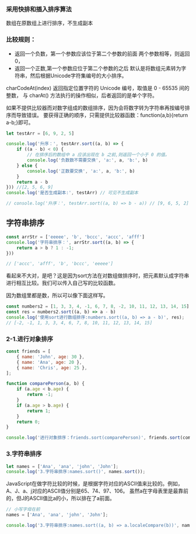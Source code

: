### 采用快排和插入排序算法
数组在原数组上进行排序，不生成副本

### 比较规则：
* 返回一个负数，第一个参数应该位于第二个参数的前面
两个参数相等，则返回0，
* 返回一个正数,第一个参数应位于第二个参数的之后
默认是将数组元素转为字符串，然后根据Unicode字符集编号的大小排序。

charCodeAt(index) 返回指定位置字符的 Unicode 编号，取值是 0 - 65535 间的整数，
与 charAt() 方法执行的操作相似，后者返回的是单个字符。

如果不提供比较器而对数字组成的数组排序，因为会将数字转为字符串再按编号排序而导致错误。
要获得正确的顺序，只需提供比较器函数：function(a,b){return a-b;}即可。

```javaScript
let testArr = [6, 9, 2, 5]

console.log('升序：', testArr.sort((a, b) => {
    if ((a - b) < 0) {
        // 在排序后的数组中 a 应该出现在 b 之前,则返回一个小于 0 的值。
        console.log('负数数不需要交换', 'a:', a, 'b:', b)
    } else {
        console.log('正数要交换', 'a:', a, 'b:', b)
    }
    return a - b
})) //[2, 5, 6, 9]
console.log('是否生成副本:', testArr) // 可见不生成副本

// console.log('升序：', testArr.sort((a, b) => b - a)) // [9, 6, 5, 2]
```

## 字符串排序
```javaScript
const arrStr = ['eeeee', 'b', 'bccc', 'accc', 'afff']
console.log('字符串排序：', arrStr.sort((a, b) => {
    return a > b ? 1 : -1;
})) 

// ['accc', 'afff', 'b', 'bccc', 'eeeee']
```

看起来不大对，是吧？这是因为sort方法在对数组做排序时，把元素默认成字符串进行相互比较。我们可以传入自己写的比较函数。

因为数组里都是数，所以可以像下面这样写。
```javaScript
const numbers2 = [1, 3, 3, 4, -1, 6, 7, 8, -2, 10, 11, 12, 13, 14, 15];
const res = numbers2.sort((a, b) => a - b)
console.log('使用sort进行数组排序:numbers.sort((a, b) => a - b)', res);
// [-2, -1, 1, 3, 3, 4, 6, 7, 8, 10, 11, 12, 13, 14, 15]
```

### 2-1.进行对象排序
```javaScript
const friends = [
    { name: 'John', age: 30 },
    { name: 'Ana', age: 20 },
    { name: 'Chris', age: 25 },
];

function comparePerson(a, b) {
    if (a.age < b.age) {
        return -1;
    }
    if (a.age > b.age) {
        return 1;
    }
    return 0;
}

console.log('进行对象排序：friends.sort(comparePerson)', friends.sort(comparePerson));
```


### 3.字符串排序
```javaScript
let names = ['Ana', 'ana', 'john', 'John'];
console.log('3.字符串排序:names.sort()', names.sort());
```

JavaScript在做字符比较的时候，是根据字符对应的ASCII值来比较的。例如，A、J、a、j对应的ASCII值分别是65、74、97、106。
虽然a在字母表里是最靠前的，但J的ASCII值比a的小，所以排在了a前面。

```javaScript
// 小写字母在前
names = ['Ana', 'ana', 'john', 'John'];

console.log('3.字符串排序:names.sort((a, b) => a.localeCompare(b))', names.sort((a, b) => a.localeCompare(b)));

```